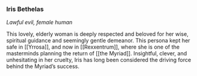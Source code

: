 ### Iris Bethelas

_Lawful evil, female human_

This lovely, elderly woman is deeply respected and beloved for her wise, spiritual guidance and seemingly gentle demeanor. This persona kept her safe in [[Yrrosa]], and now in [[Rexxentrum]], where she is one of the masterminds planning the return of [[the Myriad]]. Insightful, clever, and unhesitating in her cruelty, Iris has long been considered the driving force behind the Myriad’s success.